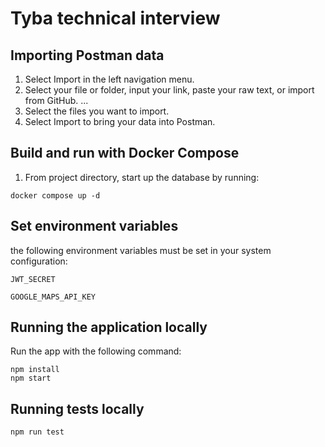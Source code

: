 # Tyba technical interview

## Importing Postman data
1. Select Import in the left navigation menu.
2. Select your file or folder, input your link, paste your raw text, or import from GitHub. ...
3. Select the files you want to import.
4. Select Import to bring your data into Postman.

## Build and run with Docker Compose
1. From project directory, start up the database by running:
```
docker compose up -d
```
## Set environment variables
the following environment variables must be set in your system configuration:
```
JWT_SECRET
```
```
GOOGLE_MAPS_API_KEY
```
## Running the application locally
Run the app with the following command:
```
npm install
npm start
```
## Running tests locally
```
npm run test
```
